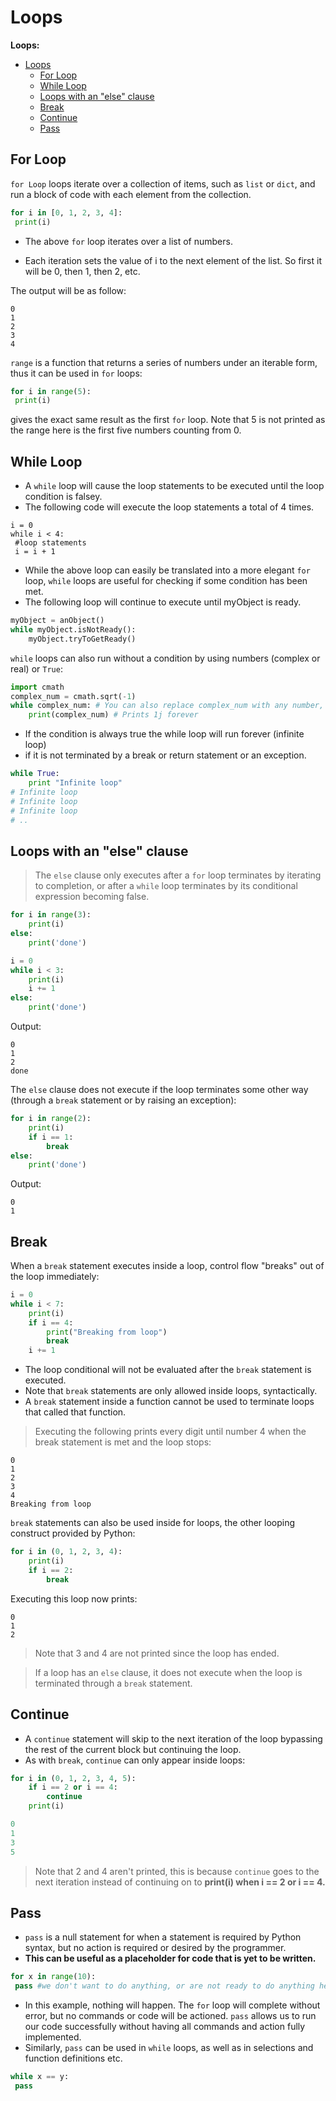 # Loops


**Loops:**
- [Loops](#loops)
  - [For Loop](#for-loop)
  - [While Loop](#while-loop)
  - [Loops with an "else" clause](#loops-with-an-else-clause)
  - [Break](#break)
  - [Continue](#continue)
  - [Pass](#pass)


For Loop
---
`for Loop` loops iterate over a collection of items, such as `list` or `dict`, and run a block of code with each element from the collection.
```python
for i in [0, 1, 2, 3, 4]:
 print(i)
```
- The above `for` loop iterates over a list of numbers.  

- Each iteration sets the value of i to the next element of the list. So first it will be 0, then 1, then 2, etc.    

The output will be as follow:
```
0
1
2
3
4
```
`range` is a function that returns a series of numbers under an iterable form, thus it can be used in `for` loops:
```python
for i in range(5):
 print(i)
```
gives the exact same result as the first `for` loop. Note that 5 is not printed as the range here is the first five numbers counting from 0.

While Loop
---
- A `while` loop will cause the loop statements to be executed until the loop condition is falsey.
- The following code will execute the loop statements a total of 4 times.
```
i = 0
while i < 4:
 #loop statements
 i = i + 1
```
- While the above loop can easily be translated into a more elegant `for` loop, `while` loops are useful for checking if some condition has been met. 
- The following loop will continue to execute until myObject is ready.
```python
myObject = anObject()
while myObject.isNotReady():
    myObject.tryToGetReady()
```
`while` loops can also run without a condition by using numbers (complex or real) or `True`:
```python
import cmath
complex_num = cmath.sqrt(-1)
while complex_num: # You can also replace complex_num with any number, True or a value of any type
    print(complex_num) # Prints 1j forever
```
- If the condition is always true the while loop will run forever (infinite loop) 
- if it is not terminated by a break or return
statement or an exception.
```python
while True:
    print "Infinite loop"
# Infinite loop
# Infinite loop
# Infinite loop
# ..
```

Loops with an "else" clause
---
> The `else` clause only executes after a `for` loop terminates by iterating to completion, or after a `while` loop terminates by its conditional expression becoming false.
```python
for i in range(3):
    print(i)
else:
    print('done')
```
```python
i = 0
while i < 3:
    print(i)
    i += 1
else:
    print('done')
```
Output:
```
0
1
2
done
```
The `else` clause does not execute if the loop terminates some other way (through a `break` statement or by raising an exception):
```python
for i in range(2):
    print(i)
    if i == 1:
        break
else:
    print('done')
```
Output:
```
0
1
```

Break
---
When a `break` statement executes inside a loop, control flow "breaks" out of the loop immediately:
```python
i = 0
while i < 7:
    print(i)
    if i == 4:
        print("Breaking from loop")
        break
    i += 1
```
- The loop conditional will not be evaluated after the `break` statement is executed.   
- Note that `break` statements are only allowed inside loops, syntactically.   
- A `break` statement inside a function cannot be used to terminate loops that called that function.   
> Executing the following prints every digit until number 4 when the break statement is met and the loop stops:
```
0
1
2
3
4
Breaking from loop
```
`break` statements can also be used inside for loops, the other looping construct provided by Python:
```python
for i in (0, 1, 2, 3, 4):
    print(i)
    if i == 2:
        break
```
Executing this loop now prints:
```
0
1
2
```
> Note that 3 and 4 are not printed since the loop has ended.

> If a loop has an `else` clause, it does not execute when the loop is terminated through a `break` statement.

Continue
---
- A `continue` statement will skip to the next iteration of the loop bypassing the rest of the current block but continuing the loop. 
- As with `break`, `continue` can only appear inside loops:
```python
for i in (0, 1, 2, 3, 4, 5):
    if i == 2 or i == 4:
        continue
    print(i)

0
1
3
5
```
> Note that 2 and 4 aren't printed, this is because `continue` goes to the next iteration instead of continuing on to **print(i) when i == 2 or i == 4.**

Pass
---
- `pass` is a null statement for when a statement is required by Python syntax, but no action is required or desired by the programmer. 
- **This can be useful as a placeholder for code that is yet to be written.**
```python
for x in range(10):
 pass #we don't want to do anything, or are not ready to do anything here, so we'll pass
```
- In this example, nothing will happen. The `for` loop will complete without error, but no commands or code will be actioned. `pass` allows us to run our code successfully without having all commands and action fully implemented.
- Similarly, `pass` can be used in `while` loops, as well as in selections and function definitions etc.
```python
while x == y:
 pass
```
